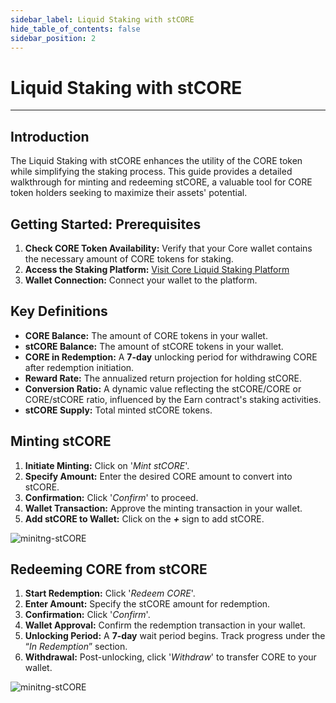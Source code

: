 ```yaml
---
sidebar_label: Liquid Staking with stCORE
hide_table_of_contents: false
sidebar_position: 2
---
```


# Liquid Staking with stCORE
---

## Introduction
The Liquid Staking with stCORE enhances the utility of the CORE token while simplifying the staking process. This guide provides a detailed walkthrough for minting and redeeming stCORE, a valuable tool for CORE token holders seeking to maximize their assets' potential.

## Getting Started: Prerequisites

1. **Check CORE Token Availability:** Verify that your Core wallet contains the necessary amount of CORE tokens for staking.
2. **Access the Staking Platform:** [Visit Core Liquid Staking Platform](https://stake.coredao.org/liquid-staking/stcore)
3. **Wallet Connection:** Connect your wallet to the platform.

## Key Definitions

* **CORE Balance:** The amount of CORE tokens in your wallet.
* **stCORE Balance:** The amount of stCORE tokens in your wallet.
* **CORE in Redemption:** A **7-day** unlocking period for withdrawing CORE after redemption initiation.
* **Reward Rate:** The annualized return projection for holding stCORE.
* **Conversion Ratio:** A dynamic value reflecting the stCORE/CORE or CORE/stCORE ratio, influenced by the Earn contract's staking activities.
* **stCORE Supply:** Total minted stCORE tokens.

## Minting stCORE

1. **Initiate Minting:** Click on '_Mint stCORE_'.
2. **Specify Amount:** Enter the desired CORE amount to convert into stCORE.
3. **Confirmation:** Click '_Confirm_' to proceed.
4. **Wallet Transaction:** Approve the minting transaction in your wallet.
5. **Add stCORE to Wallet:** Click on the **_+_** sign to add stCORE.
 
![minitng-stCORE](../../../../static/img/stCore/mint-stcore.png)

## Redeeming CORE from stCORE

1. **Start Redemption:** Click '_Redeem CORE_'.
2. **Enter Amount:** Specify the stCORE amount for redemption.
3. **Confirmation:** Click '_Confirm_'.
4. **Wallet Approval:** Confirm the redemption transaction in your wallet.
5. **Unlocking Period:** A **7-day** wait period begins. Track progress under the “_In Redemption_” section.
6. **Withdrawal:** Post-unlocking, click '_Withdraw_' to transfer CORE to your wallet.

 
![minitng-stCORE](../../../../static/img/stCore/redeem-stcore.png)
